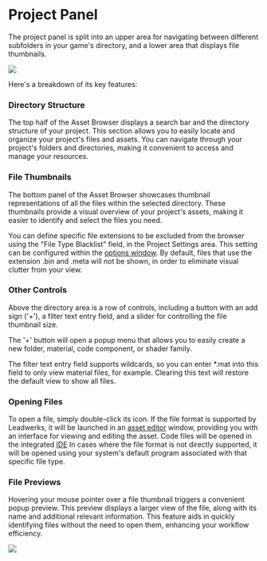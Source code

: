# Project Panel

The project panel is split into an upper area for navigating between different subfolders in your game's directory, and a lower area that displays file thumbnails.

![](https://github.com/UltraEngine/Documentation/blob/master/Images/assetbrowser.png?raw=true)

Here's a breakdown of its key features:

### Directory Structure

The top half of the Asset Browser displays a search bar and the directory structure of your project. This section allows you to easily locate and organize your project's files and assets. You can navigate through your project's folders and directories, making it convenient to access and manage your resources.

### File Thumbnails

The bottom panel of the Asset Browser showcases thumbnail representations of all the files within the selected directory. These thumbnails provide a visual overview of your project's assets, making it easier to identify and select the files you need.

You can define specific file extensions to be excluded from the browser using the "File Type Blacklist" field, in the Project Settings area. This setting can be configured within the [options window](optionswindow.md). By default, files that use the extension .bin and .meta will not be shown, in order to eliminate visual clutter from your view.

### Other Controls

Above the directory area is a row of controls, including a button with an add sign ('+'), a filter text entry field, and a slider for controlling the file thumbnail size.

The '+' button will open a popup menu that allows you to easily create a new folder, material, code component, or shader family.

The filter text entry field supports wildcards, so you can enter *.mat into this field to only view material files, for example. Clearing this text will restore the default view to show all files.

### Opening Files

To open a file, simply double-click its icon. If the file format is supported by Leadwerks, it will be launched in an [asset editor](asseteditor.md) window, providing you with an interface for viewing and editing the asset. Code files will be opened in the integrated [IDE](ide.md) In cases where the file format is not directly supported, it will be opened using your system's default program associated with that specific file type.

### File Previews

Hovering your mouse pointer over a file thumbnail triggers a convenient popup preview. This preview displays a larger view of the file, along with its name and additional relevant information. This feature aids in quickly identifying files without the need to open them, enhancing your workflow efficiency.

![](https://github.com/UltraEngine/Documentation/blob/master/Images/filepreview.png?raw=true)
